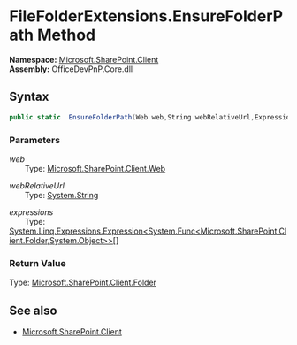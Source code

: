 # FileFolderExtensions.EnsureFolderPath Method  
**Namespace:** [Microsoft.SharePoint.Client](Microsoft.SharePoint.Client.md)  
**Assembly:** OfficeDevPnP.Core.dll  
## Syntax
```C#
public static  EnsureFolderPath(Web web,String webRelativeUrl,Expression<Func<Folder, Object>>[] expressions)
```
### Parameters
*web*  
&emsp;&emsp;Type: [Microsoft.SharePoint.Client.Web](Microsoft.SharePoint.Client.Web.md) 
&emsp;&emsp;  
  
*webRelativeUrl*  
&emsp;&emsp;Type: [System.String](System.String.md) 
&emsp;&emsp;  
  
*expressions*  
&emsp;&emsp;Type: [System.Linq.Expressions.Expression<System.Func<Microsoft.SharePoint.Client.Folder,System.Object>>[]](System.Linq.Expressions.Expression<System.Func<Microsoft.SharePoint.Client.Folder,System.Object>>[].md) 
&emsp;&emsp;  
  
### Return Value
Type: [Microsoft.SharePoint.Client.Folder](Microsoft.SharePoint.Client.Folder.md)  

## See also
- [Microsoft.SharePoint.Client](Microsoft.SharePoint.Client.md)
